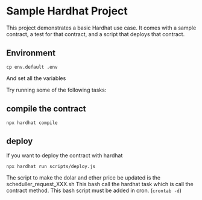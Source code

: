 # Sample Hardhat Project

This project demonstrates a basic Hardhat use case. It comes with a sample contract, a test for that contract, and a script that deploys that contract.


## Environment 

```shell
cp env.default .env 
```

And set all the variables


Try running some of the following tasks:

## compile the contract

```shell
npx hardhat compile 
```

## deploy 

If you want to deploy the contract with hardhat

```shell
npx hardhat run scripts/deploy.js
```

The script to make the dolar and ether price be updated is the scheduller_request_XXX.sh 
This bash call the hardhat task which is call the contract method.
This bash script must be added in cron. (`crontab -d`)

